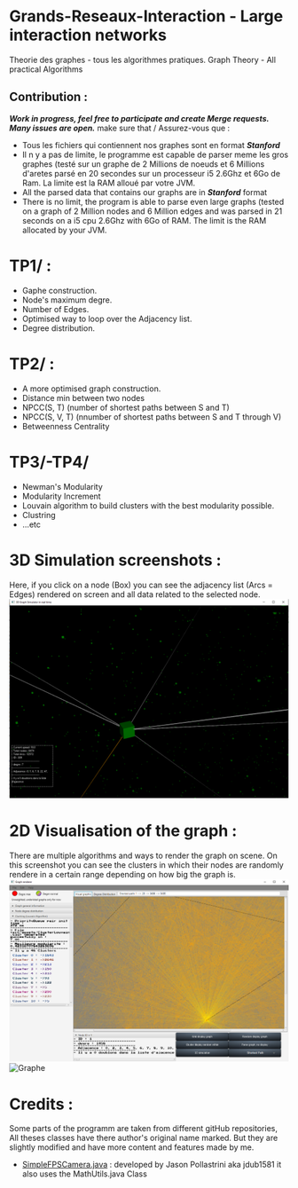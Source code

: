 # Grands-Reseaux-Interaction - Large interaction networks
Theorie des graphes - tous les algorithmes pratiques.
Graph Theory - All practical Algorithms

## Contribution :
***Work in progress, feel free to participate and create Merge requests. Many issues are open.***
make sure that / Assurez-vous que :
- Tous les fichiers qui contiennent nos graphes sont en format ***Stanford***
- Il n y a pas de limite, le programme est capable de parser meme les gros graphes (testé sur un graphe de 2 Millions de noeuds et 6 Millions d'aretes parsé en 20 secondes sur un processeur i5 2.6Ghz et 6Go de Ram. La limite est la RAM alloué par votre JVM.  
- All the parsed data that contains our graphs are in ***Stanford*** format
- There is no limit, the program is able to parse even large graphs (tested on a graph of 2 Million nodes and 6 Million edges and was parsed in 21 seconds on a i5 cpu 2.6Ghz with 6Go of RAM. The limit is the RAM allocated by your JVM.

# TP1/ :
- Gaphe construction.
- Node's maximum degre.
- Number of Edges.
- Optimised way to loop over the Adjacency list.
- Degree distribution.

# TP2/ :
- A more optimised graph construction.
- Distance min between two nodes
- NPCC(S, T) (number of shortest paths between S and T)
- NPCC(S, V, T) (nnumber of shortest paths between S and T through V)
- Betweenness Centrality

# TP3/-TP4/
- Newman's Modularity
- Modularity Increment
- Louvain algorithm to build clusters with the best modularity possible.
- Clustring
- ...etc

# 3D Simulation screenshots :
Here, if you click on a node (Box) you can see the adjacency list (Arcs = Edges) rendered on screen and all data related to the selected node.
![Imgur](https://raw.githubusercontent.com/Aizen93/Grands-Reseaux-Interaction/master/TP4/Louvain/src/assets/images/3DSimulation.PNG)

# 2D Visualisation of the graph :
There are multiple algorithms and ways to render the graph on scene. On this screenshot you can see the clusters in which their nodes are randomly rendere in a certain range depending on how big the graph is.
![Imgur](https://raw.githubusercontent.com/Aizen93/Grands-Reseaux-Interaction/master/TP4/Louvain/src/assets/images/Capture2.PNG)
![Graphe](http://sna433.weebly.com/uploads/1/3/9/3/13930242/7562313_orig.png)

# Credits :
Some parts of the programm are taken from different gitHub repositories, All theses classes have there author's original name marked. But they are slightly modified and have more content and features made by me.
- [SimpleFPSCamera.java](https://github.com/FXyz/FXyz/blob/master/FXyz-Core/src/main/java/org/fxyz3d/scene/SimpleFPSCamera.java) : developed by Jason Pollastrini aka jdub1581 it also uses the MathUtils.java Class

